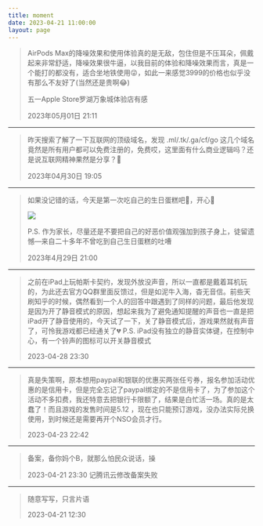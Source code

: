 ```yaml
---
title: moment
date: 2023-04-21 11:00:00
layout: page
---
```


<!-- issueMomentContentStart -->

> AirPods Max的降噪效果和使用体验真的是无敌，包住但是不压耳朵，佩戴起来非常舒适，降噪效果很牛逼，以我目前的体验和降噪效果而言，真是一个能打的都没有，适合坐地铁使用😜，如此一来感觉3999的价格也似乎没有那么不友好了(当然还是贵啊😂)
> 
> 五一Apple Store罗湖万象城体验店有感
>
> 2023年05月01日 21:11

---

> 昨天搜索了解了一下互联网的顶级域名，发现 .ml/.tk/.ga/cf/go 这几个域名竟然是所有用户都可以免费注册的，免费哎，这里面有什么商业逻辑吗？还是说互联网精神果然是分享？🤪
>
> 2023年04月30日 19:05

---



<!-- issueMomentContentEnd -->

> 如果没记错的话，今天是第一次吃自己的生日蛋糕吧🎂，开心🥳
>
> ![](https://user-images.githubusercontent.com/16240729/235332009-a3e94fad-7fac-4a65-a02d-8be61d0f7eaa.jpeg)
>
> P.S. 作为家长，尽量还是不要把自己的好恶价值观强加到孩子身上，徒留遗憾—来自二十多年不曾吃到自己生日蛋糕的吐嘈
>
> 2023年4月29日 21:00

---

> 之前在iPad上玩帕斯卡契约，发现外放没声音，所以一直都是戴着耳机玩的，为此还去官方QQ群里面反馈过，但是如泥牛入海，杳无音信。前些天刷知乎的时候，偶然看到一个人的回答中跟遇到了同样的问题，最后他发现是因为开了静音模式的原因，想起来我为了避免通知提醒的声音也一直是把iPad开了静音使用的，今天试了一下，关了静音模式后，游戏果然就有声音了，可怜我游戏都已经通关了:broken_heart:
> P.S. iPad没有独立的静音实体键，在控制中心，有一个铃声的图标可以开关静音模式
>
> 2023-04-28 23:30

---

> 真是失策啊，原本想用paypal和银联的优惠买两张任亏券，报名参加活动优惠的是信用卡，但是完全忘记了paypal绑定的不是信用卡了，为了参加这个活动不多扣费，我还特意去把银行卡限额了，结果是白忙活一场。真的是太蠢了！而且游戏的发售时间是5.12 ，现在也只能预订游戏，没办法实际兑换使用，到时候还是需要再开个NSO会员才行。
> 
> 2023-04-23 22:42

---

> 备案，备你妈个B，就那么怕民众说话，操
>
> 2023-04-21 23:30 记腾讯云修改备案失败

--- 

> 随意写写，只言片语
>
> 2023-04-21 12:30
